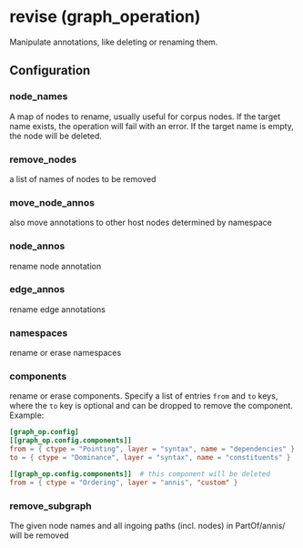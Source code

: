 # revise (graph_operation)

Manipulate annotations, like deleting or renaming them.

## Configuration

###  node_names

A map of nodes to rename, usually useful for corpus nodes. If the target name exists,
the operation will fail with an error. If the target name is empty, the node will be
deleted.

###  remove_nodes

a list of names of nodes to be removed

###  move_node_annos

also move annotations to other host nodes determined by namespace

###  node_annos

rename node annotation

###  edge_annos

rename edge annotations

###  namespaces

rename or erase namespaces

###  components

rename or erase components. Specify a list of entries `from` and `to` keys, where the `to` key is optional
and can be dropped to remove the component.
Example:
```toml
[graph_op.config]
[[graph_op.config.components]]
from = { ctype = "Pointing", layer = "syntax", name = "dependencies" }
to = { ctype = "Dominance", layer = "syntax", name = "constituents" }

[[graph_op.config.components]]  # this component will be deleted
from = { ctype = "Ordering", layer = "annis", "custom" }
```

###  remove_subgraph

The given node names and all ingoing paths (incl. nodes) in PartOf/annis/ will be removed

